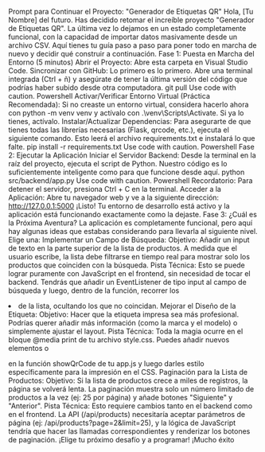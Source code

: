 Prompt para Continuar el Proyecto: "Generador de Etiquetas QR"
Hola, [Tu Nombre] del futuro.
Has decidido retomar el increíble proyecto "Generador de Etiquetas QR". La última vez lo dejamos en un estado completamente funcional, con la capacidad de importar datos masivamente desde un archivo CSV.
Aquí tienes tu guía paso a paso para poner todo en marcha de nuevo y decidir qué construir a continuación.
Fase 1: Puesta en Marcha del Entorno (5 minutos)
Abrir el Proyecto: Abre esta carpeta en Visual Studio Code.
Sincronizar con GitHub: Lo primero es lo primero. Abre una terminal integrada (Ctrl + ñ) y asegúrate de tener la última versión del código que podrías haber subido desde otra computadora.
git pull
Use code with caution.
Powershell
Activar/Verificar Entorno Virtual (Práctica Recomendada):
Si no creaste un entorno virtual, considera hacerlo ahora con python -m venv venv y actívalo con .\venv\Scripts\Activate.
Si ya lo tienes, actívalo.
Instalar/Actualizar Dependencias: Para asegurarte de que tienes todas las librerías necesarias (Flask, qrcode, etc.), ejecuta el siguiente comando. Esto leerá el archivo requirements.txt e instalará lo que falte.
pip install -r requirements.txt
Use code with caution.
Powershell
Fase 2: Ejecutar la Aplicación
Iniciar el Servidor Backend: Desde la terminal en la raíz del proyecto, ejecuta el script de Python. Nuestro código es lo suficientemente inteligente como para que funcione desde aquí.
python src/backend/app.py
Use code with caution.
Powershell
Recordatorio: Para detener el servidor, presiona Ctrl + C en la terminal.
Acceder a la Aplicación: Abre tu navegador web y ve a la siguiente dirección:
http://127.0.0.1:5000
¡Listo! Tu entorno de desarrollo está activo y la aplicación está funcionando exactamente como la dejaste.
Fase 3: ¿Cuál es la Próxima Aventura?
La aplicación es completamente funcional, pero aquí hay algunas ideas que estabas considerando para llevarla al siguiente nivel. Elige una:
Implementar un Campo de Búsqueda:
Objetivo: Añadir un input de texto en la parte superior de la lista de productos. A medida que el usuario escribe, la lista debe filtrarse en tiempo real para mostrar solo los productos que coinciden con la búsqueda.
Pista Técnica: Esto se puede lograr puramente con JavaScript en el frontend, sin necesidad de tocar el backend. Tendrás que añadir un EventListener de tipo input al campo de búsqueda y luego, dentro de la función, recorrer los <li> de la lista, ocultando los que no coincidan.
Mejorar el Diseño de la Etiqueta:
Objetivo: Hacer que la etiqueta impresa sea más profesional. Podrías querer añadir más información (como la marca y el modelo) o simplemente ajustar el layout.
Pista Técnica: Toda la magia ocurre en el bloque @media print de tu archivo style.css. Puedes añadir nuevos elementos <span> o <p> en la función showQrCode de tu app.js y luego darles estilo específicamente para la impresión en el CSS.
Paginación para la Lista de Productos:
Objetivo: Si la lista de productos crece a miles de registros, la página se volverá lenta. La paginación muestra solo un número limitado de productos a la vez (ej: 25 por página) y añade botones "Siguiente" y "Anterior".
Pista Técnica: Esto requiere cambios tanto en el backend como en el frontend. La API (/api/products) necesitaría aceptar parámetros de página (ej: /api/products?page=2&limit=25), y la lógica de JavaScript tendría que hacer las llamadas correspondientes y renderizar los botones de paginación.
¡Elige tu próximo desafío y a programar! ¡Mucho éxito